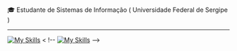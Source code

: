 
<p>🎓 Estudante de Sistemas de Informação ( Universidade Federal de Sergipe ) </p>
<hr>

[![My Skills](https://skillicons.dev/icons?i=python,django,postgresql,git)](https://skillicons.dev)
< !-- [![My Skills](https://skillicons.dev/icons?i=go,python,django,postgresql,aws,docker,git)](https://skillicons.dev) -->
